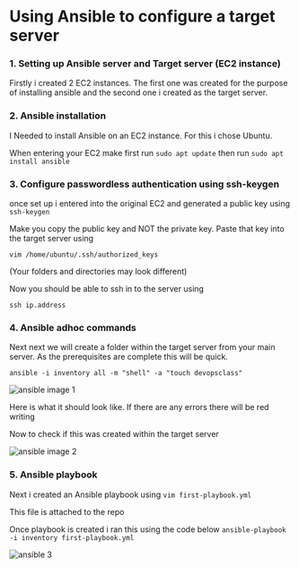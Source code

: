 
# Using Ansible to configure a target server

### 1. Setting up Ansible server and Target server (EC2 instance)

Firstly i created 2 EC2 instances.
The first one was created for the purpose of installing ansible 
and the second one i created as the target server.

### 2. Ansible installation

I Needed to install Ansible on an EC2 instance.
For this i chose Ubuntu.

When entering your EC2 make first run 
`sudo apt update` then run `sudo apt install ansible`

### 3. Configure passwordless authentication using ssh-keygen

once set up i entered into the original EC2 and generated a public key using 
`ssh-keygen` 

Make you copy the public key and NOT the private key. 
Paste that key into the target server using 

`vim /home/ubuntu/.ssh/authorized_keys `

(Your folders and directories may look different)

Now you should be able to ssh in to the server using 

`ssh ip.address`

### 4. Ansible adhoc commands

Next next we will create a folder within the target server from your main server. 
As the prerequisites are complete this will be quick.

`ansible -i inventory all -m "shell" -a "touch devopsclass"`

![ansible image 1](https://github.com/user-attachments/assets/683cb35e-8620-41a6-905a-0edbae75ac73)


Here is what it should look like. If there are any errors there will be red writing

Now to check if this was created within the target server

![ansible image 2](https://github.com/user-attachments/assets/bcc107ee-67ce-4374-af09-bfa7fd16e683)


### 5. Ansible playbook

Next i created an Ansible playbook using
`vim first-playbook.yml`

This file is attached to the repo

Once playbook is created i ran this using the code below
`ansible-playbook -i inventory first-playbook.yml `

![ansible 3](https://github.com/user-attachments/assets/25d292b0-19d2-48d0-af90-929267f532ff)

